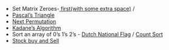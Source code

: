 
<ul>
   <li>
  Set Matrix Zeroes-<a href="https://leetcode.com/problems/set-matrix-zeroes/submissions/841783507/">  first(with some extra space)</a> /
  </li>
  <li>
    <a href="https://leetcode.com/problems/pascals-triangle/submissions/840844311/"> Pascal’s Triangle</a>
  </li>
  
  <li>
    <a href="https://leetcode.com/problems/next-permutation/submissions/840843273/"> Next Permutation</a>
  </li>
  
  <li>
    <a href="https://leetcode.com/problems/maximum-subarray/submissions/841205160/"> Kadane’s Algorithm</a>
  </li>
  
  <li>
     Sort an array of 0’s 1’s 2’s - <a href="https://leetcode.com/problems/sort-colors/submissions/841434478/"> Dutch National Flag</a> / <a href="https://leetcode.com/problems/sort-colors/submissions/737441611/"> Count Sort</a> 
  </li>
    
   <li>
    <a href="https://leetcode.com/problems/best-time-to-buy-and-sell-stock/submissions/841462245/"> 	Stock buy and Sell</a>
  </li>

</ul>
